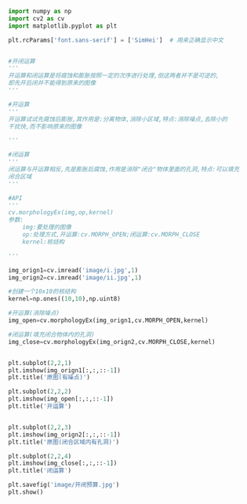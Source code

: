 
<BlogInfo title="19.开闭运算" author="白日梦想猿" pv=0 read_times=0 pre_cost_time=0分53秒 category="图像处理" tag_list="['图像处理']" create_time="2021.08.12 10:15:49" update_time="2021.08.12 10:44:02" />

```python
import numpy as np
import cv2 as cv
import matplotlib.pyplot as plt

plt.rcParams['font.sans-serif'] = ['SimHei']  # 用来正确显示中文


#开闭运算
'''
开运算和闭运算是将腐蚀和膨胀按照一定的次序进行处理,但这两者并不是可逆的,
即先开后闭并不能得到原来的图像
'''

#开运算
'''
开运算试试先腐蚀后膨胀,其作用是:分离物体,消除小区域,特点:消除噪点,去除小的
干扰快,而不影响原来的图像

'''

#闭运算
'''
闭运算与开运算相反,先是膨胀后腐蚀,作用是消除"闭合"物体里面的孔洞,特点:可以填充
闭合区域
'''

#API
'''
cv.morphologyEx(img,op,kernel)
参数:
    img:要处理的图像
    op:处理方式,开运算:cv.MORPH_OPEN;闭运算:cv.MORPH_CLOSE
    kernel:核结构

'''

img_orign1=cv.imread('image/i.jpg',1)
img_orign2=cv.imread('image/ii.jpg',1)

#创建一个10x10的核结构
kernel=np.ones((10,10),np.uint8)

#开运算(消除噪点)
img_open=cv.morphologyEx(img_orign1,cv.MORPH_OPEN,kernel)

#闭运算(填充闭合物体内的孔洞)
img_close=cv.morphologyEx(img_orign2,cv.MORPH_CLOSE,kernel)


plt.subplot(2,2,1)
plt.imshow(img_orign1[:,:,::-1])
plt.title('原图(有噪点)')

plt.subplot(2,2,2)
plt.imshow(img_open[:,:,::-1])
plt.title('开运算')


plt.subplot(2,2,3)
plt.imshow(img_orign2[:,:,::-1])
plt.title('原图(闭合区域内有孔洞)')

plt.subplot(2,2,4)
plt.imshow(img_close[:,:,::-1])
plt.title('闭运算')

plt.savefig('image/开闭预算.jpg')
plt.show()



```
